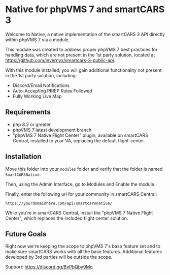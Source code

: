 # Native for phpVMS 7 and smartCARS 3

Welcome to Native, a native implementation of the smartCARS 3 API directly within phpVMS 7 via a module.

This module was created to address proper phpVMS 7 best practices for handling data, which are not present in the 1st
party solution, located at https://github.com/invernyx/smartcars-3-public-api.

With this module installed, you will gain additional functionality not present in the 1st party solution, including:

* Discord/Email Notifications
* Auto-Accepting PIREP Rules Followed
* Fully Working Live Map

## Requirements

* php 8.2 or greater
* phpVMS 7 latest development branch
* "phpVMS 7 Native Flight Center" plugin, available on smartCARS Central, installed to your VA, replacing the default flight-center.

## Installation
Move this folder into your `modules` folder and verify that the folder is named `SmartCARSNative`.

Then, using the Admin Interface, go to Modules and Enable the module.

Finally, enter the following url for your community in smartCARS Central:
```text
https://yourdomainhere.com/api/smartcarsnative/
```

While you're in smartCARS Central, install the "phpVMS 7 Native Flight Center", which replaces the included flight center solution.
## Future Goals
Right now we're keeping the scope to phpVMS 7's base feature set and to make sure smartCARS works with all the base features. Additional
features developed by 3rd parties will be outside the scope.

Support: https://discord.gg/BvPbQby9Mq
